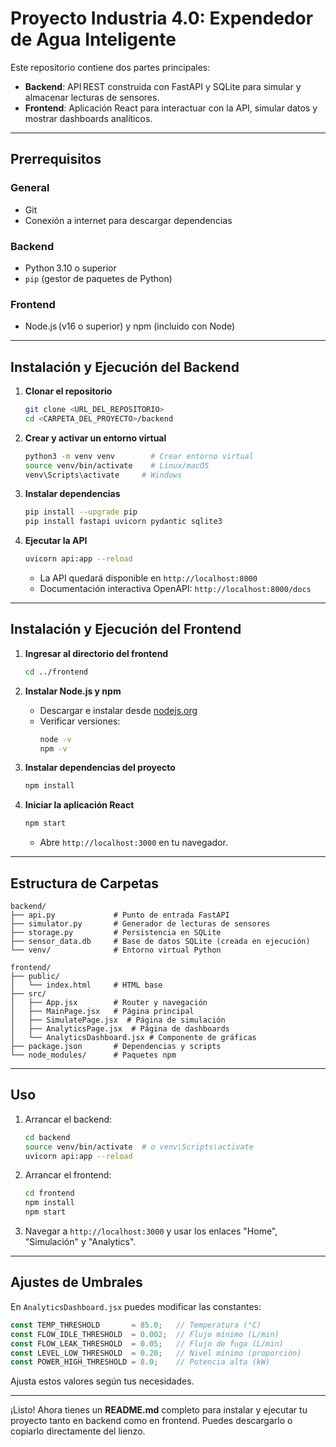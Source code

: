 # Proyecto Industria 4.0: Expendedor de Agua Inteligente

Este repositorio contiene dos partes principales:

- **Backend**: API REST construida con FastAPI y SQLite para simular y almacenar lecturas de sensores.
- **Frontend**: Aplicación React para interactuar con la API, simular datos y mostrar dashboards analíticos.

---

## Prerrequisitos

### General

- Git
- Conexión a internet para descargar dependencias

### Backend

- Python 3.10 o superior
- `pip` (gestor de paquetes de Python)

### Frontend

- Node.js (v16 o superior) y npm (incluido con Node)

---

## Instalación y Ejecución del Backend

1. **Clonar el repositorio**

   ```bash
   git clone <URL_DEL_REPOSITORIO>
   cd <CARPETA_DEL_PROYECTO>/backend
   ```

2. **Crear y activar un entorno virtual**

   ```bash
   python3 -m venv venv        # Crear entorno virtual
   source venv/bin/activate    # Linux/macOS
   venv\Scripts\activate     # Windows
   ```

3. **Instalar dependencias**

   ```bash
   pip install --upgrade pip
   pip install fastapi uvicorn pydantic sqlite3
   ```

4. **Ejecutar la API**

   ```bash
   uvicorn api:app --reload
   ```

   - La API quedará disponible en `http://localhost:8000`
   - Documentación interactiva OpenAPI: `http://localhost:8000/docs`

---

## Instalación y Ejecución del Frontend

1. **Ingresar al directorio del frontend**

   ```bash
   cd ../frontend
   ```

2. **Instalar Node.js y npm**

   - Descargar e instalar desde [nodejs.org](https://nodejs.org/)
   - Verificar versiones:
     ```bash
     node -v
     npm -v
     ```

3. **Instalar dependencias del proyecto**

   ```bash
   npm install
   ```

4. **Iniciar la aplicación React**

   ```bash
   npm start
   ```

   - Abre `http://localhost:3000` en tu navegador.

---

## Estructura de Carpetas

```plaintext
backend/
├── api.py             # Punto de entrada FastAPI
├── simulator.py       # Generador de lecturas de sensores
├── storage.py         # Persistencia en SQLite
├── sensor_data.db     # Base de datos SQLite (creada en ejecución)
└── venv/              # Entorno virtual Python

frontend/
├── public/
│   └── index.html     # HTML base
├── src/
│   ├── App.jsx        # Router y navegación
│   ├── MainPage.jsx   # Página principal
│   ├── SimulatePage.jsx  # Página de simulación
│   ├── AnalyticsPage.jsx  # Página de dashboards
│   └── AnalyticsDashboard.jsx # Componente de gráficas
├── package.json       # Dependencias y scripts
└── node_modules/      # Paquetes npm
```

---

## Uso

1. Arrancar el backend:
   ```bash
   cd backend
   source venv/bin/activate  # o venv\Scripts\activate
   uvicorn api:app --reload
   ```
2. Arrancar el frontend:
   ```bash
   cd frontend
   npm install
   npm start
   ```
3. Navegar a `http://localhost:3000` y usar los enlaces "Home", "Simulación" y "Analytics".

---

## Ajustes de Umbrales

En `AnalyticsDashboard.jsx` puedes modificar las constantes:

```js
const TEMP_THRESHOLD       = 85.0;   // Temperatura (°C)
const FLOW_IDLE_THRESHOLD  = 0.002;  // Flujo mínimo (L/min)
const FLOW_LEAK_THRESHOLD  = 0.05;   // Flujo de fuga (L/min)
const LEVEL_LOW_THRESHOLD  = 0.20;   // Nivel mínimo (proporción)
const POWER_HIGH_THRESHOLD = 8.0;    // Potencia alta (kW)
```

Ajusta estos valores según tus necesidades.

---

¡Listo! Ahora tienes un **README.md** completo para instalar y ejecutar tu proyecto tanto en backend como en frontend. Puedes descargarlo o copiarlo directamente del lienzo.
